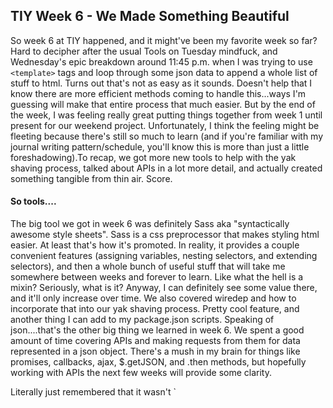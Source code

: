 ## TIY Week 6 - We Made Something Beautiful

So week 6 at TIY happened, and it might've been my favorite week so far? Hard to decipher after the usual Tools on Tuesday mindfuck, and Wednesday's epic breakdown around 11:45 p.m. when I was trying to use `<template>` tags and loop through some json data to append a whole list of stuff to html. Turns out that's not as easy as it sounds. Doesn't help that I know there are more efficient methods coming to handle this...ways I'm guessing will make that entire process that much easier. But by the end of the week, I was feeling really great putting things together from week 1 until present for our weekend project. Unfortunately, I think the feeling might be fleeting because there's still so much to learn (and if you're familiar with my journal writing pattern/schedule, you'll know this is more than just a little foreshadowing).To recap, we got more new tools to help with the yak shaving process, talked about APIs in a lot more detail, and actually created something tangible from thin air. Score.

#### So tools....

The big tool we got in week 6 was definitely Sass aka "syntactically awesome style sheets". Sass is a css preprocessor that makes styling html easier. At least that's how it's promoted. In reality, it provides a couple convenient features (assigning variables, nesting selectors, and extending selectors), and then a whole bunch of useful stuff that will take me somewhere between weeks and forever to learn. Like what the hell is a mixin? Seriously, what is it? Anyway, I can definitely see some value there, and it'll only increase over time. We also covered wiredep and how to incorporate that into our yak shaving process. Pretty cool feature, and another thing I can add to my package.json scripts. Speaking of json....that's the other big thing we learned in week 6. We spent a good amount of time covering APIs and making requests from them for data represented in a json object. There's a mush in my brain for things like promises, callbacks, ajax, $.getJSON, and .then methods, but hopefully working with APIs the next few weeks will provide some clarity.

Literally just remembered that it wasn't `<template>`` tags that caused me to melt down last week. It was building a reusable grid in Sass for consistent spacing and sizing in layouts. Pretty sure Bootstrap is in the pipeline at some point, but per usual, long hand method comes first. I'm not sure what part of the grid drove me insane, but I'm 99.99999% positive it involved some form of positioning, display, or float property. That stuff's just gonna take time. I bounced back, but while we're on the subject, I guess I'll come out and admit that CSS is my least favorite thing about the course so far. JavaScript is hard, html is easy, both are more fun to play with than CSS any day. Painting the house a new color and jacking up the price won't change my opinion of that, Sass. But it's all part of the deal, and I'll keep working at it until I get better. Just might sneak in a few more JavaScript katas in the coming weeks to keep my sanity.

#### WEEEEKEEEND PROJECT

This weekend was our first group project, and it was awesome. For our assignment, we were told to build something beautiful. Sounds generic, and I'm pretty sure that was intentional. There weren't any rules really, other than teams had to utilize 2 different APIs as part of the project. My first idea for the project got shot down by the leader guy, so I guess there were actually rules, but I digress. We had to form teams of 2, so I teamed up with my main man @mstaehling. We've worked together on assignments before, so it was a good pairing for me. Our main challenges were settling on what we wanted to do and being satisfied with the scope / not trying to incorporate too many stretch goals. It ended up going really well. We incorporated the Google places search API and the Dark Sky Weather API to build a site that encourages users to get outdoors and explore. Our end result was a site that was visually appealing and included cached data from the weather api. Our other end result was a list of what feels like 10 stretch goals. Instructor man says every project we ever work on will end that way, so at least we did something right.

#### Get to the TIPS!

Say no more. Here are my tips for making it through week 6 in a coding bootcamp. I can't believe I'm more than halfway done with the course. And more than 2/3 of the way done with new material. 3 weeks and counting until final projects begin....

**Tips for surviving week 6**
  * Pick a good partner for group projects!
  * Ask generic questions in class because you're gonna get generic answers anyway
  * Encourage your campus to start having meditation on Friday mornings
  * Bulldog everything -- there are no rules
  * Embrace the rabbit holes for the learning that takes place along the way
  * Read everything -- I google things on my phone all day just to wet the sponge if it's something I want to research later
  * Stop eating pizza
  * Fantasize about sleep in another 6 weeks
